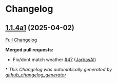 # Changelog

## [1.1.4a1](https://github.com/OpenVoiceOS/ovos-common-query-pipeline-plugin/tree/1.1.4a1) (2025-04-02)

[Full Changelog](https://github.com/OpenVoiceOS/ovos-common-query-pipeline-plugin/compare/1.1.3...1.1.4a1)

**Merged pull requests:**

- Fix/dont match weather [\#47](https://github.com/OpenVoiceOS/ovos-common-query-pipeline-plugin/pull/47) ([JarbasAl](https://github.com/JarbasAl))



\* *This Changelog was automatically generated by [github_changelog_generator](https://github.com/github-changelog-generator/github-changelog-generator)*
